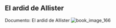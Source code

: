## El ardid de Allister
Documento: El ardid de Allister
![book_image_166](https://media.discordapp.net/attachments/1105643336989159555/1105647767063375982/166.jpg)
